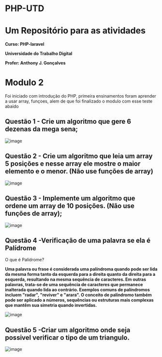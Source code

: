 # PHP-UTD
<h1>Um Repositório para as atividades</h1>
<p><strong>Curso: PHP-laravel</strong></p>
<p><strong>Universidade do Trabalho Digital</strong></p>
<p><strong>Profer: Anthony J. Gonçalves </strong></p>








<h1>Modulo 2</h1>
<p> Foi iniciado com introdução do PHP, primeira ensinamentos foram aprender a usar array, funçoes, alem de que foi finalizado o modulo com esse teste abaido </p>
<h2>Questão 1 - Crie um algoritmo que gere 6 dezenas da mega sena; </h2>

![image](https://github.com/LorranBezerra/PHP-UTD/assets/102883435/e82f5b0f-ec59-4e72-9644-215d45d7d28a)

<h2>Questão 2 - Crie um algoritmo que leia um array 5 posições e
nesse array ele mostre o maior elemento e o menor.
(Não use funções de array) </h2>

![image](https://github.com/LorranBezerra/PHP-UTD/assets/102883435/a017b2d3-5c01-458f-acb6-7b89941102fc)

<h2>Questão 3 - Implemente um algoritmo que ordene um array
de 10 posições. (Não use funções de array); </h2>

![image](https://github.com/LorranBezerra/PHP-UTD/assets/102883435/37696780-de03-47d2-92a5-0a4b965eec6b)









<h2>Questão 4 -Verificação de uma palavra se ela é Palídrome </h2>
 <p>O que é Palídrome?  </p>
 
<p><strong>Uma palavra ou frase é considerada uma palíndroma quando pode ser lida da mesma forma tanto da esquerda para a direita quanto da direita para a esquerda, resultando na mesma sequência de caracteres. Em outras palavras, trata-se de uma sequência de caracteres que permanece inalterada quando lida ao contrário. Exemplos comuns de palíndromos incluem "radar", "reviver" e "arara". O conceito de palíndromo também pode ser aplicado a números, sequências ou estruturas mais complexas que mantêm sua simetria quando invertidas.</strong></p>


![image](https://github.com/LorranBezerra/PHP-UTD/assets/102883435/3bdb4d60-a7f1-4352-a9a5-4e4916bdf16a)





 
<h2> Questão 5 -Criar um algoritmo onde seja possivel verificar o tipo de um triangulo. </h2>


![image](https://github.com/LorranBezerra/PHP-UTD/assets/102883435/4feb5aac-1887-4f5b-9db0-e5d8aabc59ef)
